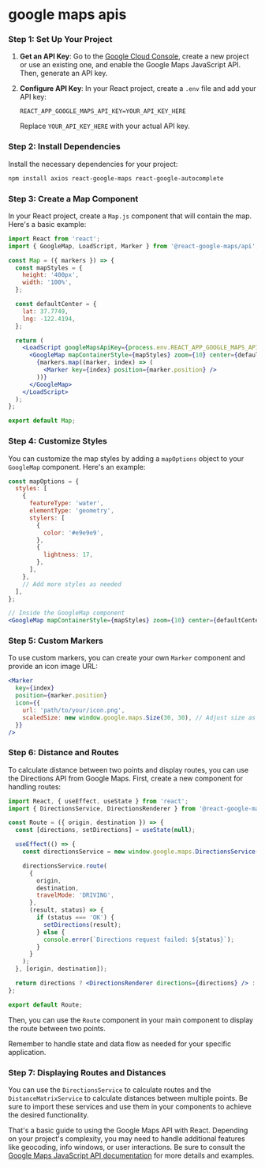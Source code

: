 # google maps apis

### Step 1: Set Up Your Project

1. **Get an API Key**: Go to the [Google Cloud Console](https://console.cloud.google.com/), create a new project or use an existing one, and enable the Google Maps JavaScript API. Then, generate an API key.

2. **Configure API Key**: In your React project, create a `.env` file and add your API key:

   ```
   REACT_APP_GOOGLE_MAPS_API_KEY=YOUR_API_KEY_HERE
   ```

   Replace `YOUR_API_KEY_HERE` with your actual API key.

### Step 2: Install Dependencies

Install the necessary dependencies for your project:

```bash
npm install axios react-google-maps react-google-autocomplete
```

### Step 3: Create a Map Component

In your React project, create a `Map.js` component that will contain the map. Here's a basic example:

```jsx
import React from 'react';
import { GoogleMap, LoadScript, Marker } from '@react-google-maps/api';

const Map = ({ markers }) => {
  const mapStyles = {
    height: '400px',
    width: '100%',
  };

  const defaultCenter = {
    lat: 37.7749,
    lng: -122.4194,
  };

  return (
    <LoadScript googleMapsApiKey={process.env.REACT_APP_GOOGLE_MAPS_API_KEY}>
      <GoogleMap mapContainerStyle={mapStyles} zoom={10} center={defaultCenter}>
        {markers.map((marker, index) => (
          <Marker key={index} position={marker.position} />
        ))}
      </GoogleMap>
    </LoadScript>
  );
};

export default Map;
```

### Step 4: Customize Styles

You can customize the map styles by adding a `mapOptions` object to your `GoogleMap` component. Here's an example:

```jsx
const mapOptions = {
  styles: [
    {
      featureType: 'water',
      elementType: 'geometry',
      stylers: [
        {
          color: '#e9e9e9',
        },
        {
          lightness: 17,
        },
      ],
    },
    // Add more styles as needed
  ],
};

// Inside the GoogleMap component
<GoogleMap mapContainerStyle={mapStyles} zoom={10} center={defaultCenter} options={mapOptions}>
```

### Step 5: Custom Markers

To use custom markers, you can create your own `Marker` component and provide an icon image URL:

```jsx
<Marker
  key={index}
  position={marker.position}
  icon={{
    url: 'path/to/your/icon.png',
    scaledSize: new window.google.maps.Size(30, 30), // Adjust size as needed
  }}
/>
```

### Step 6: Distance and Routes

To calculate distance between two points and display routes, you can use the Directions API from Google Maps. First, create a new component for handling routes:

```jsx
import React, { useEffect, useState } from 'react';
import { DirectionsService, DirectionsRenderer } from '@react-google-maps/api';

const Route = ({ origin, destination }) => {
  const [directions, setDirections] = useState(null);

  useEffect(() => {
    const directionsService = new window.google.maps.DirectionsService();

    directionsService.route(
      {
        origin,
        destination,
        travelMode: 'DRIVING',
      },
      (result, status) => {
        if (status === 'OK') {
          setDirections(result);
        } else {
          console.error(`Directions request failed: ${status}`);
        }
      }
    );
  }, [origin, destination]);

  return directions ? <DirectionsRenderer directions={directions} /> : null;
};

export default Route;
```

Then, you can use the `Route` component in your main component to display the route between two points.

Remember to handle state and data flow as needed for your specific application.

### Step 7: Displaying Routes and Distances

You can use the `DirectionsService` to calculate routes and the `DistanceMatrixService` to calculate distances between multiple points. Be sure to import these services and use them in your components to achieve the desired functionality.

That's a basic guide to using the Google Maps API with React. Depending on your project's complexity, you may need to handle additional features like geocoding, info windows, or user interactions. Be sure to consult the [Google Maps JavaScript API documentation](https://developers.google.com/maps/documentation/javascript/overview) for more details and examples.